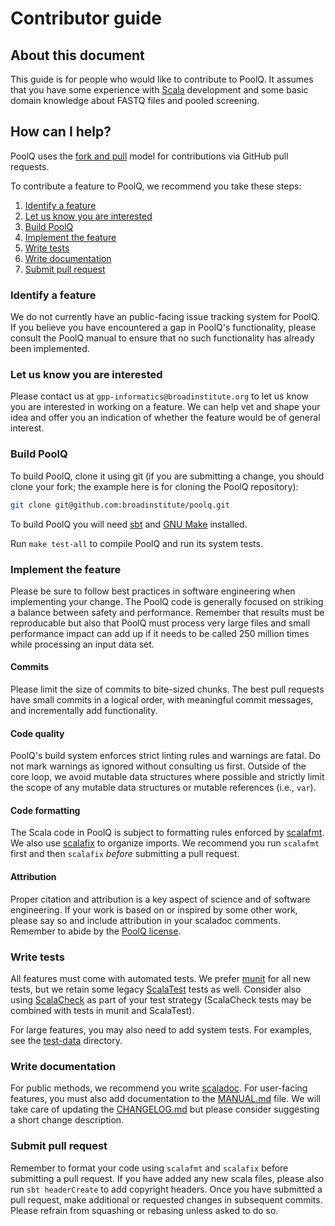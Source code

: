 # Contributor guide

## About this document

This guide is for people who would like to contribute to PoolQ. It assumes that you have some experience with
[Scala](https://scala-lang.org/) development and some basic domain knowledge about FASTQ files and pooled screening.

## How can I help?

PoolQ uses the [fork and pull](https://help.github.com/articles/using-pull-requests/) model for contributions via
GitHub pull requests.

To contribute a feature to PoolQ, we recommend you take these steps:

1. [Identify a feature](#identify-a-feature)
2. [Let us know you are interested](#let-us-know-you-are-interested)
3. [Build PoolQ](#build-poolq)
4. [Implement the feature](#implement-the-feature)
5. [Write tests](#write-tests)
6. [Write documentation](#write-documentation)
7. [Submit pull request](#submit-pull-request)

### Identify a feature

We do not currently have an public-facing issue tracking system for PoolQ. If you believe you have encountered a gap in
PoolQ's functionality, please consult the PoolQ manual to ensure that no such functionality has already been
implemented.

### Let us know you are interested

Please contact us at `gpp-informatics@broadinstitute.org` to let us know you are interested in working on a feature.
We can help vet and shape your idea and offer you an indication of whether the feature would be of general interest.

### Build PoolQ

To build PoolQ, clone it using git (if you are submitting a change, you should clone your fork; the example here is for
cloning the PoolQ repository):

```sh
git clone git@github.com:broadinstitute/poolq.git
```

To build PoolQ you will need [sbt](https://www.scala-sbt.org/1.x/docs/Setup.html) and
[GNU Make](https://www.gnu.org/software/make/) installed.

Run `make test-all` to compile PoolQ and run its system tests.

### Implement the feature

Please be sure to follow best practices in software engineering when implementing your change. The PoolQ code is
generally focused on striking a balance between safety and performance. Remember that results must be reproducable but
also that PoolQ must process very large files and small performance impact can add up if it needs to be called 250
million times while processing an input data set.

#### Commits

Please limit the size of commits to bite-sized chunks. The best pull requests have small commits in a logical order,
with meaningful commit messages, and incrementally add functionality.

#### Code quality

PoolQ's build system enforces strict linting rules and warnings are fatal. Do not mark warnings as ignored without
consulting us first. Outside of the core loop, we avoid mutable data structures where possible and strictly limit the
scope of any mutable data structures or mutable references (i.e., `var`).

#### Code formatting

The Scala code in PoolQ is subject to formatting rules enforced by [scalafmt](https://scalameta.org/scalafmt/). We also
use [scalafix](https://github.com/liancheng/scalafix-organize-imports) to organize imports. We recommend you run
`scalafmt` first and then `scalafix` _before_ submitting a pull request.

#### Attribution

Proper citation and attribution is a key aspect of science and of software engineering. If your work is based on or
inspired by some other work, please say so and include attribution in your scaladoc comments. Remember to abide by
the [PoolQ license](LICENSE).

### Write tests

All features must come with automated tests. We prefer [munit](https://scalameta.org/munit/) for all new tests, but we
retain some legacy [ScalaTest](https://www.scalatest.org/) tests as well. Consider also using
[ScalaCheck](https://scalacheck.org/) as part of your test strategy (ScalaCheck tests may be combined with tests in
munit and ScalaTest).

For large features, you may also need to add system tests. For examples, see the [test-data](test-data) directory.

### Write documentation

For public methods, we recommend you write [scaladoc](https://docs.scala-lang.org/style/scaladoc.html). For user-facing
features, you must also add documentation to the [MANUAL.md](docs/MANUAL.md) file. We will take care of updating the
[CHANGELOG.md](docs/CHANGELOG.md) but please consider suggesting a short change description.

### Submit pull request

Remember to format your code using `scalafmt` and `scalafix` before submitting a pull request. If you have added any
new scala files, please also run `sbt headerCreate` to add copyright headers. Once you have submitted a pull request,
make additional or requested changes in subsequent commits. Please refrain from squashing or rebasing unless asked to
do so.
